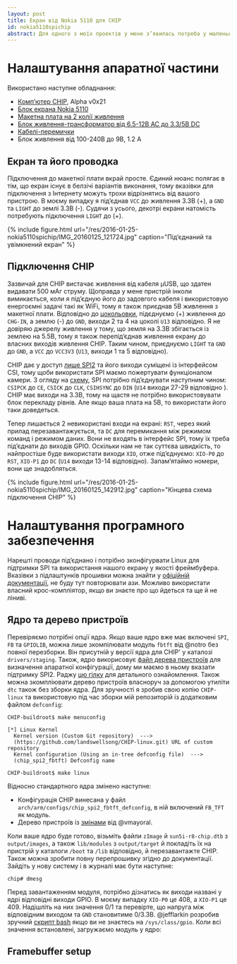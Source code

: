 ```yaml
---
layout: post
title: Екран від Nokia 5110 для CHIP
id: nokia5110spichip
abstract: Для одного з моїх проектів у мене з’явилась потреба у маленькому недорогому екрану для CHIP, тому я намагаюсь під’єднати дисплей від Nokia 5110 через шину SPI як фреймбуфер, а потім висвітлити на ньому зображення та консольні програми під ncurses.
---
```


# Налаштування апаратної частини
Використано наступне обладнання:

- [Комп’ютер CHIP](http://getchip.com/ "NextThingCo, виробник CHIP"), Alpha v0x21
- [Блок екрана Nokia 5110](http://arduino-ua.com/prod407-Nokia5110_LCD_modyl "Магазин ARDUINO-UA")
- [Макетна плата на 2 колії живлення](http://arduino-ua.com/prod361-Maketnaya_plata_bolshaya "Магазин ARDUINO-UA")
- [Блок живлення-трансформатор від 6.5-12В AC до 3.3/5В DC](http://arduino-ua.com/prod287-Pitanie_dlya_maketnoi_plati_533V "Магазин ARDUINO-UA")
- [Кабелі-перемички](http://arduino-ua.com/prod522-Nabor_peremichek_dlya_Arduino_40_sht "Магазин ARDUINO-UA")
- Блок живлення від 100-240В до 9В, 1.2 А

## Екран та його проводка
Підключення до макетної плати вкрай просте. Єдиний нюанс полягає в тім, що екран існує в белзічі варіантів виконання,
тому вказівки для підключення з Інтернету можуть трохи відрізнятись від вашого пристрою. В моєму випадку я під’єднав
`VCC` до живлення 3.3В (+), а `GND` та `LIGHT` до землі 3.3В (-). Судячи з усього, декотрі екрани натомість потребують
підключення `LIGHT` до (+).

{% include figure.html url="/res/2016-01-25-nokia5110spichip/IMG_20160125_121724.jpg" caption="Під’єднаний та увімкнений екран" %}

## Підключення CHIP
Зазвичай для CHIP вистачає живлення від кабеля μUSB, що здатен видавати 500 мАг струму. Щоправда у мене пристрій
інколи вимикається, коли я під’єдную його до задовгого кабеля і використовую енергоємні задачі такі як WiFi, тому я
також приєднав 5В живлення з макетної плати. Відповідно до [цокольовки][chippinout], підєднуємо (+) живлення до `CHG-IN`,
а землю (-) до `GND`, виходи 2 та 4 на цоколі `U13` відповідно. Я не довіряю джерелу живлення у тому, що земля на 3.3В
збігається із землею на 5.5В, тому я також перепід’єднав живлення екрану до власних виходів живлення CHIP. Таким чином,
приєднуємо `LIGHT` та `GND` до `GND`, а `VCC` до `VCC3V3` (`U13`, виходи 1 та 5 відповідно).

CHIP дає у доступ [лише SPI2][spi2forum] та його виходи суміщені із інтерфейсом CSI, тому щоби використати SPI маємо
пожертувати функціоналом камери. З огляду на [схему][chipschema], SPI потрібно під’єднувати наступним чином: `CSIPCK`
до `CE`, `CSICK` до `CLK`, `CSIHSYNC` до `DIN` (`U14` виходи 27-29 відповідно ). CHIP має виходи на 3.3В, тому на щастя
не потрібно використовувати блок перекладу рівнів. Але якщо ваша плата на 5В, то використати його таки доведеться.

Тепер лишається 2 невикористані входи на екрані: `RST`, через який прилад перезавантажується, та `DC` для перемикання
між режимом команд і режимом даних. Вони не входять в інтерфейс SPI, тому їх треба під’єднати до виходів GPIO. Оскільки нам
не так суттєва швидкість, то найпростіше буде використати виходи `XIO`, отже під’єднуємо: `XIO-P0` до `RST`, `XIO-P1` до `DC`
(`U14` виходи 13-14 відповідно). Запам’ятаймо номери, вони ще знадобляться.

[chippinout]: https://github.com/NextThingCo/CHIP-Hardware/blob/master/ALPHA-CHIP%5Bv0_21%5D/ALPHA%20CHIP%20v0_21%20PINOUT.png
[chipschema]: https://github.com/NextThingCo/CHIP-Hardware/blob/master/ALPHA-CHIP%5Bv0_21%5D/CHIP_ALPHA_V_021.pdf
[spi2forum]: https://bbs.nextthing.co/t/spi-master-support/1118/5

{% include figure.html url="/res/2016-01-25-nokia5110spichip/IMG_20160125_142912.jpg" caption="Кінцева схема підключення CHIP" %}

# Налаштування програмного забезпечення
Нарешті проводи під’єднано і потрібно зконфігурвати Linux для підтримки SPI та використання нашого екрану у якості
фреймбуфера. Вказівки з підлаштунків прошивки можна знайти у [офіційній документації][chipsdk], не буду тут повторювати ази.
Можливо використати власний крос-компліятор, якщо ви знаєте про що йдеться та ще й не ліниві.

[chipsdk]: http://docs.getchip.com/#flash-chip-firmware

## Ядро та дерево пристроїв
Перевіряємо потрібні опції ядра. Якщо ваше ядро вже має включені `SPI`, `FB` та `GPIOLIB`, можна лише зкомпілювати модуль
`fbtft` від @notro без повної перезборки. Він присутній у версії ядра для CHIP' у каталозі `drivers/staging`. Також, ядро
викорисовує [файл дерева пристроїв][gpiomux] для визначення апаратної конфігурації, дому ми маємо в ньому вказати підтримку
SPI2. Раджу [цю гілку][dtsforum] для детального ознайомлення. Також можна зкомпліювати дерево пристроїв власноруч
за допомогою утиліти `dtc` також без зборки ядра. Для зручності я зробив свою копію `CHIP-linux` та використовую під час
зборки мій репозиторій із додатковим файлом `defconfig`:

```
CHIP-buildroot$ make menuconfig
```

```
[*] Linux Kernel                              
  Kernel version (Custom Git repository)  --->   
  (https://github.com/landswellsong/CHIP-linux.git) URL of custom repository
  Kernel configuration (Using an in-tree defconfig file)  --->
  (chip_spi2_fbtft) Defconfig name
```

```
CHIP-buildroot$ make linux
```

Відносно стандартного ядра змінено наступне:

- Конфігурація CHIP винесана у файл `arch/arm/configs/chip_spi2_fbtft_defconfig`, в ній включений `FB_TFT` як модуль.
- Дерево пристроїв із [змінами][dts] від @vmayoral.

Коли ваше ядро буде готово, візьміть файли `zImage` й `sun5i-r8-chip.dtb` з `output/images`, а також `lib/modules`
з `output/target` й покладіть їх на пристрій у каталоги `/boot` та `/lib` відповідно, й перезавантажте CHIP. Також можна
зробити повну перепрошивку згідно до документації. Зайдіть у нову систему і в журналі має бути наступне:

```
chip# dmesg
```

Перед завантаженням модуля, потрібно дізнатись як виходи названі у ядрі відповідні виходи GPIO. В моєму випадку `XIO-P0` це
408, а `XIO-P1` це 409. Надішліть на них значення 0/1 та перевірте, що напруга між відповідним виходом та `GND` становитиме
0/3.3В. @jefflarkin розробив зручний [скрипт bash][gpioforum] якщо ви не знаєтесь на `/sys/class/gpio`.
Коли всі значення встановлені, загружаємо модуль у ядро:

[gpiomux]: https://bbs.nextthing.co/t/muxing-chip-gpios/300/8
[dtsforum]: https://bbs.nextthing.co/t/get-several-spi-chip-selects/895
[dts]: https://github.com/landswellsong/CHIP-linux/commit/9400252965925d02de5b12996141b7f5b44ec9f1
[gpioforum]: https://bbs.nextthing.co/t/bash-interface-to-gpio/2144

## Framebuffer setup
